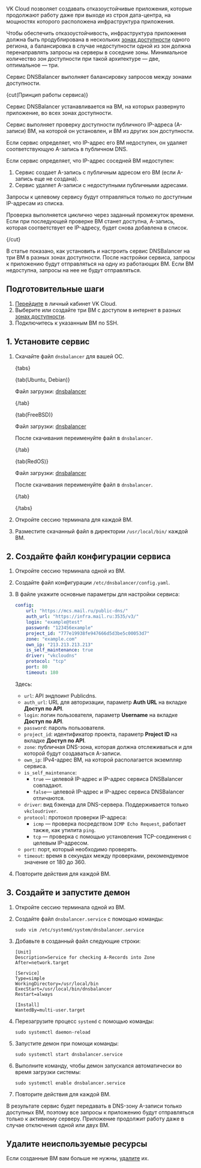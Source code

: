 VK Cloud позволяет создавать отказоустойчивые приложения, которые продолжают работу даже при выходе из строя дата-центра, на мощностях которого расположена инфраструктура приложения.

Чтобы обеспечить отказоустойчивость, инфраструктура приложения должна быть продублирована в нескольких [зонах доступности](/ru/start/concepts/architecture#az) одного региона, а балансировка в случае недоступности одной из зон должна перенаправлять запросы на серверы в соседние зоны. Минимальное количество зон доступности при такой архитектуре — две, оптимальное — три.

Сервис DNSBalancer выполняет балансировку запросов между зонами доступности.

{cut(Принцип работы сервиса)}

Сервис DNSBalancer устанавливается на ВМ, на которых развернуто приложение, во всех зонах доступности.

Сервис выполняет проверку доступности публичного IP-адреса (А-записи) ВМ, на которой он установлен, и ВМ из других зон доступности.

Если сервис определяет, что IP-адрес его ВМ недоступен, он удаляет соответствующую A-запись в публичном DNS.

Если сервис определяет, что IP-адрес соседней ВМ недоступен:

1. Сервис создает A-запись с публичным адресом его ВМ (если A-запись еще не создана).
2. Сервис удаляет A-записи с недоступными публичными адресами.

Запросы к целевому сервису будут отправляться только по доступным IP-адресам из списка.

Проверка выполняется циклично через заданный промежуток времени. Если при последующей проверке ВМ станет доступна, A-запись, которая соответствует ее IP-адресу, будет снова добавлена в список.

{/cut}

В статье показано, как установить и настроить сервис DNSBalancer на три ВМ в разных зонах доступности. После настройки сервиса, запросы к приложению будут отправляться на одну из работающих ВМ. Если ВМ недоступна, запросы на нее не будут отправляться.

## Подготовительные шаги

1. [Перейдите](https://msk.cloud.vk.com/app) в личный кабинет VK Cloud.
1. Выберите или создайте три ВМ с доступом в интернет в разных [зонах доступности](/ru/start/concepts/architecture#az).
1. Подключитесь к указанным ВМ по SSH.

## 1. Установите сервис

1. Скачайте файл `dnsbalancer` для вашей ОС.

    {tabs}

    {tab(Ubuntu, Debian)}

    Файл загрузки: [dnsbalancer](./assets/dnsbalancer "download")

    {/tab}

    {tab(FreeBSD)}

    Файл загрузки: [dnsbalancer](./assets/dnsbalancer_freebsd "download")

    После скачивания переименуйте файл в `dnsbalancer`.

    {/tab}

    {tab(RedOS)}

    Файл загрузки: [dnsbalancer](./assets/dnsbalancer_redos "download")

    После скачивания переименуйте файл в `dnsbalancer`.

    {/tab}

    {/tabs}

1. Откройте сессию терминала для каждой ВМ.
1. Разместите скачанный файл в директории `/usr/local/bin/` каждой ВМ.

## 2. Создайте файл конфигурации сервиса

1. Откройте сессию терминала одной из ВМ.
1. Создайте файл конфигурации `/etc/dnsbalancer/config.yaml`.
1. В файле укажите основные параметры для настройки сервиса:

    ```yaml
    config:
        url: "https://mcs.mail.ru/public-dns/" 
        auth_url: "https://infra.mail.ru:3535/v3/" 
        login: "example@test" 
        password: "123456example" 
        project_id: "777e19938fe947666d5d3be5c00053d7" 
        zone: "example.com" 
        own_ip: "213.213.213.213" 
        is_self_maintenance: true 
        driver: "vkcloudns" 
        protocol: "tcp" 
        port: 80
        timeout: 180 
    ```

    Здесь:

    - `url`: API эндпоинт Publicdns.
    - `auth_url`: URL для авторизации, параметр **Auth URL** на вкладке **Доступ по API**.
    - `login`: логин пользователя, параметр **Username** на вкладке **Доступ по API**.
    - `password`: пароль пользователя.
    - `project_id`: идентификатор проекта, параметр **Project ID** на вкладке **Доступ по API**.
    - `zone`: публичная DNS-зона, которая должна отслеживаться и для которой будут создаваться A-записи.
    - `own_ip`: IPv4-адрес ВМ, на которой располагается экземпляр сервиса.
    - `is_self_maintenance`:
      - `true` — целевой IP-адрес и IP-адрес сервиса DNSBalancer совпадают.
      - `false`— целевой IP-адрес и IP-адрес сервиса DNSBalancer отличаются.
    - `driver`: вид бэкенда для DNS-сервера. Поддерживается только `vkcloudriver`.
    - `protocol`: протокол проверки IP-адреса:
      - `icmp` — проверка посредством `ICMP Echo Request`, работает также, как утилита `ping`.
      - `tcp` — проверка с помощью установления TCP-соединения с целевым IP-адресом.
    - `port`: порт, который необходимо проверять.
    - `timeout`: время в секундах между проверками, рекомендуемое значение от 180 до 360.

1. Повторите действия для каждой ВМ.

## 3. Создайте и запустите демон

1. Откройте сессию терминала одной из ВМ.
1. Создайте файл `dnsbalancer.service` с помощью команды:

   ```console
   sudo vim /etc/systemd/system/dnsbalancer.service
   ```  

1. Добавьте в созданный файл следующие строки:

    ```console
    [Unit]
    Description=Service for checking A-Records into Zone
    After=network.target

    [Service]
    Type=simple
    WorkingDirectory=/usr/local/bin
    ExecStart=/usr/local/bin/dnsbalancer
    Restart=always

    [Install]
    WantedBy=multi-user.target

1. Перезагрузите процесс `systemd` с помощью команды:

   ```console
   sudo systemctl daemon-reload
   ```

1. Запустите демон при помощи команды:

   ```console
   sudo systemctl start dnsbalancer.service
   ```

1. Выполните команду, чтобы демон запускался автоматически во время загрузки системы:

   ```console
   sudo systemctl enable dnsbalancer.service
   ```

1. Повторите действия для каждой ВМ.

В результате сервис будет передавать в DNS-зону A-записи только доступных ВМ, поэтому все запросы к приложению будут отправляться только к активному серверу. Приложение продолжит работу даже в случае отключения одной или двух ВМ.

## Удалите неиспользуемые ресурсы

Если созданные ВМ вам больше не нужны, [удалите](/ru/computing/iaas/instructions/vm/vm-manage#delete_vm) их.
